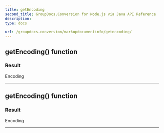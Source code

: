 ```yaml
---
title: getEncoding
second_title: GroupDocs.Conversion for Node.js via Java API Reference
description: 
type: docs

url: /groupdocs.conversion/markupdocumentinfo/getencoding/
---
```


## getEncoding()  function


### Result
Encoding


---


## getEncoding()  function


### Result
Encoding


---


